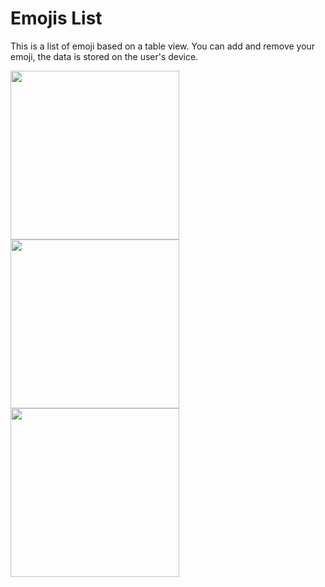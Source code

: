 # Emojis List

This is a list of emoji based on a table view. You can add and remove your emoji, the data is stored on the user's device.

<img src="https://github.com/lgreydev/EmojisList/blob/main/Screenshots/screenshot-001.png" width="270"><img src="https://github.com/lgreydev/EmojisList/blob/main/Screenshots/screenshot-002.png" width="270"><img src="https://github.com/lgreydev/EmojisList/blob/main/Screenshots/screenshot-003.png" width="270">
